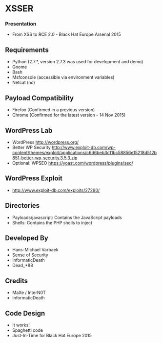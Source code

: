 XSSER
==========

### Presentation 
* From XSS to RCE 2.0 - Black Hat Europe Arsenal 2015

Requirements
------------
* Python (2.7.*, version 2.7.3 was used for development and demo)
* Gnome
* Bash
* Msfconsole (accessible via environment variables)
* Netcat (nc)

Payload Compatibility
------------
* Firefox (Confirmed in a previous version)
* Chrome (Confirmed for the latest version - 14 Nov 2015)

WordPress Lab
------------------
* WordPress http://wordpress.org/
* Better WP Security http://www.exploit-db.com/wp-content/themes/exploit/applications/c6d6beb3c11bc58856e15218d512b851-better-wp-security.3.5.3.zip
* Optional: WPSEO https://yoast.com/wordpress/plugins/seo/

WordPress Exploit
------------------
* http://www.exploit-db.com/exploits/27290/

Directories
------------
* Payloads/javascript: Contains the JavaScript payloads
* Shells: Contains the PHP shells to inject

Developed By
------------
* Hans-Michael Varbaek
* Sense of Security
* InformaticDeath
* Dead_*88

Credits
------------
* MaXe / InterN0T
* InformaticDeath

Code Design
-----------
* It works!
* Spaghetti code
* Just-In-Time for Black Hat Europe 2015
